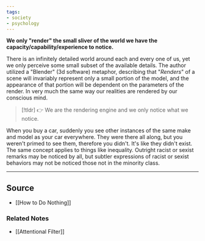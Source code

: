 ```yaml
---
tags:
- society
- psychology
---
```

**We only "render" the small sliver of the world we have the capacity/capability/experience to notice.**

There is an infinitely detailed world around each and every one of us, yet we only perceive some small subset of the available details. The author utilized a "Blender" (3d software) metaphor, describing that "*Renders*" of a scene will invariably represent only a small portion of the model, and the appearance of that portion will be dependent on the parameters of the render. In very much the same way our realities are rendered by our conscious mind. 

> [!tldr] 👉 We are the rendering engine and we only notice what we notice.

When you buy a car, suddenly you see other instances of the same make and model as your car everywhere. They were there all along, but you weren't primed to see them, therefore you didn't. It's like they didn't exist. The same concept applies to things like inequality. Outright racist or sexist remarks may be noticed by all, but subtler expressions of racist or sexist behaviors may not be noticed those not in the minority class.

---

## Source
- [[How to Do Nothing]]

### Related Notes
- [[Attentional Filter]]